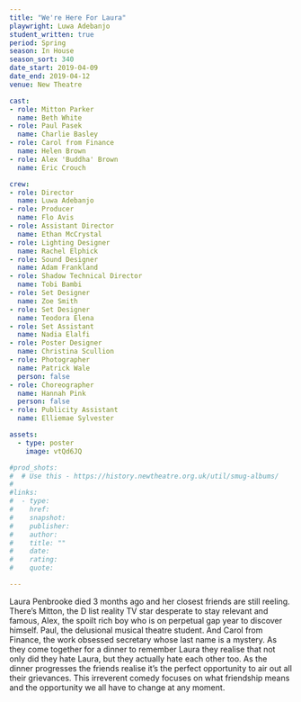 ```yaml
---
title: "We're Here For Laura"
playwright: Luwa Adebanjo
student_written: true
period: Spring
season: In House
season_sort: 340
date_start: 2019-04-09
date_end: 2019-04-12
venue: New Theatre

cast:
- role: Mitton Parker
  name: Beth White
- role: Paul Pasek
  name: Charlie Basley
- role: Carol from Finance
  name: Helen Brown
- role: Alex 'Buddha' Brown
  name: Eric Crouch

crew:
- role: Director
  name: Luwa Adebanjo
- role: Producer
  name: Flo Avis
- role: Assistant Director
  name: Ethan McCrystal
- role: Lighting Designer
  name: Rachel Elphick
- role: Sound Designer
  name: Adam Frankland
- role: Shadow Technical Director
  name: Tobi Bambi
- role: Set Designer
  name: Zoe Smith
- role: Set Designer
  name: Teodora Elena
- role: Set Assistant
  name: Nadia Elalfi
- role: Poster Designer
  name: Christina Scullion
- role: Photographer
  name: Patrick Wale
  person: false
- role: Choreographer
  name: Hannah Pink
  person: false
- role: Publicity Assistant
  name: Elliemae Sylvester

assets:
  - type: poster
    image: vtQd6JQ

#prod_shots:
#  # Use this - https://history.newtheatre.org.uk/util/smug-albums/
#
#links:
#  - type:
#    href:
#    snapshot:
#    publisher:
#    author:
#    title: ""
#    date:
#    rating:
#    quote:

---
```


Laura Penbrooke died 3 months ago and her closest friends are still reeling. There’s Mitton, the D list reality TV star desperate to stay relevant and famous, Alex, the spoilt rich boy who is on perpetual gap year to discover himself. Paul, the delusional musical theatre student. And Carol from Finance, the work obsessed secretary whose last name is a mystery. As they come together for a dinner to remember Laura they realise that not only did they hate Laura, but they actually hate each other too. As the dinner progresses the friends realise it’s the perfect opportunity to air out all their grievances. This irreverent comedy focuses on what friendship means and the opportunity we all have to change at any moment.
